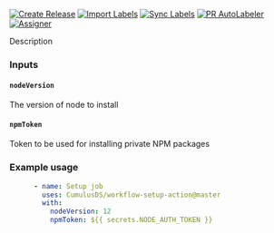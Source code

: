 [![Create Release][release-badge]][release-url]
[![Import Labels][import-labels-badge]][import-labels-url]
[![Sync Labels][sync-labels-badge]][sync-labels-url]
[![PR AutoLabeler][autolabeler-badge]][autolabeler-url]
[![Assigner][assigner-badge]][assigner-url]

Description

### Inputs
#### `nodeVersion`
The version of node to install

#### `npmToken`
Token to be used for installing private NPM packages

### Example usage
```yaml
      - name: Setup job
        uses: CumulusDS/workflow-setup-action@master
        with:
          nodeVersion: 12
          npmToken: ${{ secrets.NODE_AUTH_TOKEN }}
```


[release-badge]: https://github.com/CumulusDS/workflow-setup-action/actions/workflows/release.yml/badge.svg
[release-url]: https://github.com/CumulusDS/workflow-setup-action/actions/workflows/release.yml
[import-labels-badge]: https://github.com/CumulusDS/workflow-setup-action/actions/workflows/labels_import.yml/badge.svg
[import-labels-url]: https://github.com/CumulusDS/workflow-setup-action/actions/workflows/labels_import.yml
[sync-labels-badge]: https://github.com/CumulusDS/workflow-setup-action/actions/workflows/labels_sync.yml/badge.svg
[sync-labels-url]: https://github.com/CumulusDS/workflow-setup-action/actions/workflows/labels_sync.yml
[autolabeler-badge]: https://github.com/CumulusDS/workflow-setup-action/actions/workflows/autolabeler.yml/badge.svg
[autolabeler-url]: https://github.com/CumulusDS/workflow-setup-action/actions/workflows/autolabeler.yml
[assigner-badge]: https://github.com/CumulusDS/workflow-setup-action/actions/workflows/assign.yml/badge.svg
[assigner-url]: https://github.com/CumulusDS/workflow-setup-action/actions/workflows/assign.yml
